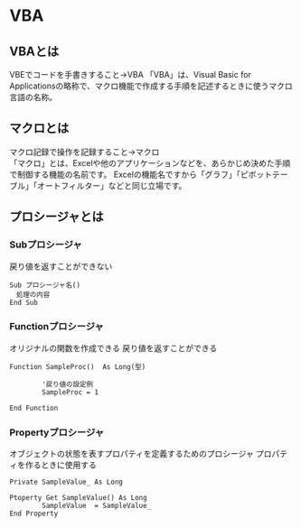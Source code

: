 # VBA

## VBAとは
VBEでコードを手書きすること→VBA
「VBA」は、Visual Basic for Applicationsの略称で、マクロ機能で作成する手順を記述するときに使うマクロ言語の名称。        
        
## マクロとは
マクロ記録で操作を記録すること→マクロ <BR>
「マクロ」とは、Excelや他のアプリケーションなどを、あらかじめ決めた手順で制御する機能の名前です。
Excelの機能名ですから「グラフ」「ピボットテーブル」「オートフィルター」などと同じ立場です。

## プロシージャとは

### Subプロシージャ
戻り値を返すことができない

```
Sub プロシージャ名()
　処理の内容
End Sub
```

### Functionプロシージャ

オリジナルの関数を作成できる
戻り値を返すことができる

```
Function SampleProc()  As Long(型) 

        '戻り値の設定例
        SampleProc = 1
        
End Function

```


### Propertyプロシージャ
オブジェクトの状態を表すプロパティを定義するためのプロシージャ
プロパティを作るときに使用する
 
```
Private SampleValue_ As Long

Ptoperty Get SampleValue() As Long
        SampleValue  = SampleValue_
End Property
```
